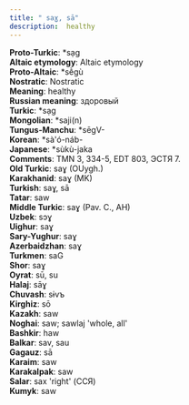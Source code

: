 ```yaml
---
title: " saɣ, sā"
description:  healthy
---
```


<strong>Proto-Turkic</strong>:  *sạg<br>
<strong>Altaic etymology</strong>:  Altaic etymology<br>
<strong> Proto-Altaic</strong>:  *sḕgù<br>
<strong>Nostratic</strong>:  Nostratic<br>
<strong>Meaning</strong>:  healthy<br>
<strong>Russian meaning</strong>:  здоровый<br>
<strong>Turkic</strong>:  *sạg<br>
<strong>Mongolian</strong>:  *saji(n)<br>
<strong>Tungus-Manchu</strong>:  *sēgV-<br>
<strong>Korean</strong>:  *sà'ó-náb-<br>
<strong>Japanese</strong>:  *sùkù-jaka<br>
<strong>Comments</strong>:  TMN 3, 334-5, EDT 803, ЭСТЯ 7.<br>
<strong>Old Turkic</strong>:  saɣ (OUygh.)<br>
<strong>Karakhanid</strong>:  saɣ (MK)<br>
<strong>Turkish</strong>:  saɣ, sā<br>
<strong>Tatar</strong>:  saw<br>
<strong>Middle Turkic</strong>:  saɣ (Pav. C., AH)<br>
<strong>Uzbek</strong>:  sɔɣ<br>
<strong>Uighur</strong>:  saɣ<br>
<strong>Sary-Yughur</strong>:  saɣ<br>
<strong>Azerbaidzhan</strong>:  saɣ<br>
<strong>Turkmen</strong>:  saG<br>
<strong>Shor</strong>:  saɣ<br>
<strong>Oyrat</strong>:  sū, su<br>
<strong>Halaj</strong>:  sāɣ<br>
<strong>Chuvash</strong>:  sɨvъ<br>
<strong>Kirghiz</strong>:  sō<br>
<strong>Kazakh</strong>:  saw<br>
<strong>Noghai</strong>:  saw; sawlaj 'whole, all'<br>
<strong>Bashkir</strong>:  haw<br>
<strong>Balkar</strong>:  sav, sau<br>
<strong>Gagauz</strong>:  sā<br>
<strong>Karaim</strong>:  saw<br>
<strong>Karakalpak</strong>:  saw<br>
<strong>Salar</strong>:  sax 'right' (ССЯ)<br>
<strong>Kumyk</strong>:  saw<br>


